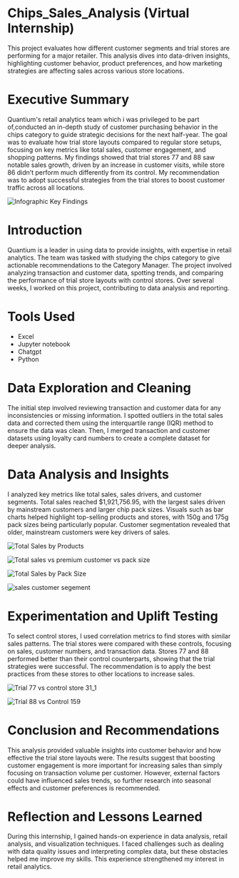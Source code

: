 # Chips_Sales_Analysis (Virtual Internship)
 This project evaluates how different customer segments and trial stores are performing for a major retailer. This analysis dives into data-driven insights, highlighting customer behavior, product preferences, and how marketing strategies are affecting sales across various store locations.

# Executive Summary
Quantium's retail analytics team which i was privileged to be part of,conducted an in-depth study of customer purchasing behavior in the chips category to guide strategic decisions for the next half-year. The goal was to evaluate how trial store layouts compared to regular store setups, focusing on key metrics like total sales, customer engagement, and shopping patterns. My findings showed that trial stores 77 and 88 saw notable sales growth, driven by an increase in customer visits, while store 86 didn’t perform much differently from its control. My recommendation was to adopt successful strategies from the trial stores to boost customer traffic across all locations.

![Infographic Key Findings](https://github.com/user-attachments/assets/8c627bf7-2d9f-4e6c-b340-619318fe3711)


# Introduction
Quantium is a leader in using data to provide insights, with expertise in retail analytics. The team was tasked with studying the chips category to give actionable recommendations to the Category Manager. The project involved analyzing transaction and customer data, spotting trends, and comparing the performance of trial store layouts with control stores. Over several weeks, I worked on this project, contributing to data analysis and reporting.

# Tools Used
 - Excel
 - Jupyter notebook
 - Chatgpt
 - Python

# Data Exploration and Cleaning
The initial step involved reviewing transaction and customer data for any inconsistencies or missing information. I spotted outliers in the total sales data and corrected them using the interquartile range (IQR) method to ensure the data was clean. Then, I merged transaction and customer datasets using loyalty card numbers to create a complete dataset for deeper analysis.

# Data Analysis and Insights
I analyzed key metrics like total sales, sales drivers, and customer segments. Total sales reached $1,921,756.95, with the largest sales driven by mainstream customers and larger chip pack sizes. Visuals such as bar charts helped highlight top-selling products and stores, with 150g and 175g pack sizes being particularly popular. Customer segmentation revealed that older, mainstream customers were key drivers of sales.

![Total Sales by Products](https://github.com/user-attachments/assets/8e7130b5-6dde-4bbf-a74a-09047ea5760d)

![Total sales vs premium customer vs pack size](https://github.com/user-attachments/assets/b0009417-1b14-4274-98ff-1d583c21e8ed)

![Total Sales by Pack Size](https://github.com/user-attachments/assets/d8f997c8-fcdd-4a35-8c36-61101a4ecbca)

![sales customer segement](https://github.com/user-attachments/assets/e6737bea-303c-4aa6-9362-9467bf11e006)

# Experimentation and Uplift Testing
To select control stores, I used correlation metrics to find stores with similar sales patterns. The trial stores were compared with these controls, focusing on sales, customer numbers, and transaction data. Stores 77 and 88 performed better than their control counterparts, showing that the trial strategies were successful. The recommendation is to apply the best practices from these stores to other locations to increase sales.

![Trial 77 vs control store 31_1](https://github.com/user-attachments/assets/f796e294-12d9-427d-bfd5-a5f08040b284)

![Trial 88 vs Control 159](https://github.com/user-attachments/assets/2c205769-2659-466e-960f-12f50f8af68a)


# Conclusion and Recommendations
This analysis provided valuable insights into customer behavior and how effective the trial store layouts were. The results suggest that boosting customer engagement is more important for increasing sales than simply focusing on transaction volume per customer. However, external factors could have influenced sales trends, so further research into seasonal effects and customer preferences is recommended.

# Reflection and Lessons Learned
During this internship, I gained hands-on experience in data analysis, retail analysis, and visualization techniques. I faced challenges such as dealing with data quality issues and interpreting complex data, but these obstacles helped me improve my skills. This experience strengthened my interest in retail analytics. 
